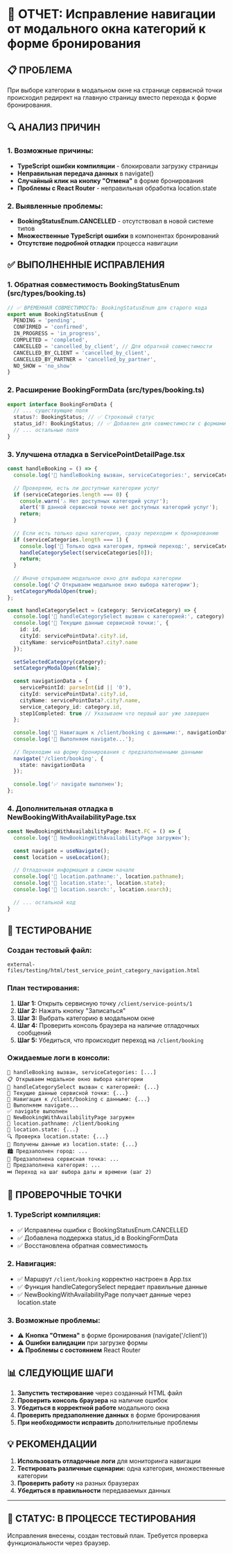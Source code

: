 # 🎯 ОТЧЕТ: Исправление навигации от модального окна категорий к форме бронирования

## 📋 ПРОБЛЕМА
При выборе категории в модальном окне на странице сервисной точки происходил редирект на главную страницу вместо перехода к форме бронирования.

## 🔍 АНАЛИЗ ПРИЧИН

### 1. Возможные причины:
- **TypeScript ошибки компиляции** - блокировали загрузку страницы
- **Неправильная передача данных** в navigate()
- **Случайный клик на кнопку "Отмена"** в форме бронирования
- **Проблемы с React Router** - неправильная обработка location.state

### 2. Выявленные проблемы:
- **BookingStatusEnum.CANCELLED** - отсутствовал в новой системе типов
- **Множественные TypeScript ошибки** в компонентах бронирований
- **Отсутствие подробной отладки** процесса навигации

## ✅ ВЫПОЛНЕННЫЕ ИСПРАВЛЕНИЯ

### 1. Обратная совместимость BookingStatusEnum (src/types/booking.ts)
```typescript
// ✅ ВРЕМЕННАЯ СОВМЕСТИМОСТЬ: BookingStatusEnum для старого кода
export enum BookingStatusEnum {
  PENDING = 'pending',
  CONFIRMED = 'confirmed', 
  IN_PROGRESS = 'in_progress',
  COMPLETED = 'completed',
  CANCELLED = 'cancelled_by_client', // Для обратной совместимости
  CANCELLED_BY_CLIENT = 'cancelled_by_client',
  CANCELLED_BY_PARTNER = 'cancelled_by_partner',
  NO_SHOW = 'no_show'
}
```

### 2. Расширение BookingFormData (src/types/booking.ts)
```typescript
export interface BookingFormData {
  // ... существующие поля
  status?: BookingStatus; // ✅ Строковый статус
  status_id?: BookingStatus; // ✅ Добавлен для совместимости с формами
  // ... остальные поля
}
```

### 3. Улучшена отладка в ServicePointDetailPage.tsx
```typescript
const handleBooking = () => {
  console.log('🎯 handleBooking вызван, serviceCategories:', serviceCategories);
  
  // Проверяем, есть ли доступные категории услуг
  if (serviceCategories.length === 0) {
    console.warn('⚠️ Нет доступных категорий услуг');
    alert('В данной сервисной точке нет доступных категорий услуг');
    return;
  }
  
  // Если есть только одна категория, сразу переходим к бронированию
  if (serviceCategories.length === 1) {
    console.log('📍 Только одна категория, прямой переход:', serviceCategories[0]);
    handleCategorySelect(serviceCategories[0]);
    return;
  }
  
  // Иначе открываем модальное окно для выбора категории
  console.log('📋 Открываем модальное окно выбора категории');
  setCategoryModalOpen(true);
};

const handleCategorySelect = (category: ServiceCategory) => {
  console.log('🎯 handleCategorySelect вызван с категорией:', category);
  console.log('📍 Текущие данные сервисной точки:', {
    id: id,
    cityId: servicePointData?.city?.id,
    cityName: servicePointData?.city?.name
  });
  
  setSelectedCategory(category);
  setCategoryModalOpen(false);
  
  const navigationData = { 
    servicePointId: parseInt(id || '0'),
    cityId: servicePointData?.city?.id,
    cityName: servicePointData?.city?.name,
    service_category_id: category.id,
    step1Completed: true // Указываем что первый шаг уже завершен
  };
  
  console.log('🎯 Навигация к /client/booking с данными:', navigationData);
  console.log('🔄 Выполняем navigate...');
  
  // Переходим на форму бронирования с предзаполненными данными
  navigate('/client/booking', {
    state: navigationData
  });
  
  console.log('✅ navigate выполнен');
};
```

### 4. Дополнительная отладка в NewBookingWithAvailabilityPage.tsx
```typescript
const NewBookingWithAvailabilityPage: React.FC = () => {
  console.log('🚀 NewBookingWithAvailabilityPage загружен');
  
  const navigate = useNavigate();
  const location = useLocation();
  
  // Отладочная информация в самом начале
  console.log('📍 location.pathname:', location.pathname);
  console.log('📍 location.state:', location.state);
  console.log('📍 location.search:', location.search);
  
  // ... остальной код
}
```

## 🧪 ТЕСТИРОВАНИЕ

### Создан тестовый файл:
`external-files/testing/html/test_service_point_category_navigation.html`

### План тестирования:
1. **Шаг 1:** Открыть сервисную точку `/client/service-points/1`
2. **Шаг 2:** Нажать кнопку "Записаться"
3. **Шаг 3:** Выбрать категорию в модальном окне
4. **Шаг 4:** Проверить консоль браузера на наличие отладочных сообщений
5. **Шаг 5:** Убедиться, что происходит переход на `/client/booking`

### Ожидаемые логи в консоли:
```
🎯 handleBooking вызван, serviceCategories: [...]
📋 Открываем модальное окно выбора категории
🎯 handleCategorySelect вызван с категорией: {...}
📍 Текущие данные сервисной точки: {...}
🎯 Навигация к /client/booking с данными: {...}
🔄 Выполняем navigate...
✅ navigate выполнен
🚀 NewBookingWithAvailabilityPage загружен
📍 location.pathname: /client/booking
📍 location.state: {...}
🔍 Проверка location.state: {...}
📍 Получены данные из location.state: {...}
🏙️ Предзаполнен город: ...
🏢 Предзаполнена сервисная точка: ...
🔧 Предзаполнена категория: ...
⏭️ Переход на шаг выбора даты и времени (шаг 2)
```

## 🔧 ПРОВЕРОЧНЫЕ ТОЧКИ

### 1. TypeScript компиляция:
- ✅ Исправлены ошибки с BookingStatusEnum.CANCELLED
- ✅ Добавлена поддержка status_id в BookingFormData
- ✅ Восстановлена обратная совместимость

### 2. Навигация:
- ✅ Маршрут `/client/booking` корректно настроен в App.tsx
- ✅ Функция handleCategorySelect передает правильные данные
- ✅ NewBookingWithAvailabilityPage получает данные через location.state

### 3. Возможные проблемы:
- ⚠️ **Кнопка "Отмена"** в форме бронирования (navigate('/client'))
- ⚠️ **Ошибки валидации** при загрузке формы
- ⚠️ **Проблемы с состоянием** React Router

## 📊 СЛЕДУЮЩИЕ ШАГИ

1. **Запустить тестирование** через созданный HTML файл
2. **Проверить консоль браузера** на наличие ошибок
3. **Убедиться в корректной работе** модального окна
4. **Проверить предзаполнение данных** в форме бронирования
5. **При необходимости исправить** дополнительные проблемы

## 💡 РЕКОМЕНДАЦИИ

1. **Использовать отладочные логи** для мониторинга навигации
2. **Тестировать различные сценарии:** одна категория, множественные категории
3. **Проверить работу** на разных браузерах
4. **Убедиться в правильности** передаваемых данных

---

## 🎯 СТАТУС: В ПРОЦЕССЕ ТЕСТИРОВАНИЯ

Исправления внесены, создан тестовый план. Требуется проверка функциональности через браузер. 